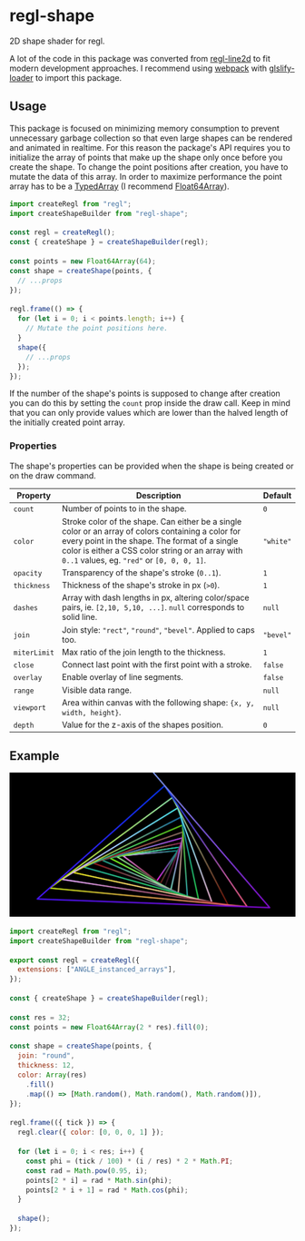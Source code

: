 # regl-shape

2D shape shader for regl.

A lot of the code in this package was converted from [regl-line2d](https://www.npmjs.com/package/regl-line2d) to fit modern development approaches. I recommend using [webpack](https://www.npmjs.com/package/webpack) with [glslify-loader](https://www.npmjs.com/package/glslify-loader) to import this package.

## Usage

This package is focused on minimizing memory consumption to prevent unnecessary garbage collection so that even large shapes can be rendered and animated in realtime. For this reason the package's API requires you to initialize the array of points that make up the shape only once before you create the shape. To change the point positions after creation, you have to mutate the data of this array. In order to maximize performance the point array has to be a [TypedArray](https://developer.mozilla.org/en-US/docs/Web/JavaScript/Reference/Global_Objects/TypedArray) (I recommend [Float64Array](https://developer.mozilla.org/en-US/docs/Web/JavaScript/Reference/Global_Objects/Float64Array)).

```javascript
import createRegl from "regl";
import createShapeBuilder from "regl-shape";

const regl = createRegl();
const { createShape } = createShapeBuilder(regl);

const points = new Float64Array(64);
const shape = createShape(points, {
  // ...props
});

regl.frame(() => {
  for (let i = 0; i < points.length; i++) {
    // Mutate the point positions here.
  }
  shape({
    // ...props
  });
});
```

If the number of the shape's points is supposed to change after creation you can do this by setting the `count` prop inside the draw call. Keep in mind that you can only provide values which are lower than the halved length of the initially created point array.

### Properties

The shape's properties can be provided when the shape is being created or on the draw command.

| Property | Description | Default |
| --- | ------ | --- |
| `count` | Number of points to in the shape. | `0` |
| `color` | Stroke color of the shape. Can either be a single color or an array of colors containing a color for every point in the shape. The format of a single color is either a CSS color string or an array with `0..1` values, eg. `"red"` or `[0, 0, 0, 1]`. | `"white"` |
| `opacity` | Transparency of the shape's stroke (`0..1`). | `1` |
| `thickness` | Thickness of the shape's stroke in px (`>0`). | `1` |
| `dashes` | Array with dash lengths in px, altering color/space pairs, ie. `[2,10, 5,10, ...]`. `null` corresponds to solid line. | `null` |
| `join` | Join style: `"rect"`, `"round"`, `"bevel"`. Applied to caps too. | `"bevel"` |
| `miterLimit` | Max ratio of the join length to the thickness. | `1` |
| `close` | Connect last point with the first point with a stroke. | `false` |
| `overlay` | Enable overlay of line segments. | `false` |
| `range` | Visible data range. | `null` |
| `viewport` | Area within canvas with the following shape: `{x, y, width, height}`. | `null` |
| `depth` | Value for the z-axis of the shapes position. | `0` |


## Example

![Example Screenshot](https://github.com/paulkre/regl-shape/blob/master/dev/screenshot.png?raw=true)

```javascript
import createRegl from "regl";
import createShapeBuilder from "regl-shape";

export const regl = createRegl({
  extensions: ["ANGLE_instanced_arrays"],
});

const { createShape } = createShapeBuilder(regl);

const res = 32;
const points = new Float64Array(2 * res).fill(0);

const shape = createShape(points, {
  join: "round",
  thickness: 12,
  color: Array(res)
    .fill()
    .map(() => [Math.random(), Math.random(), Math.random()]),
});

regl.frame(({ tick }) => {
  regl.clear({ color: [0, 0, 0, 1] });

  for (let i = 0; i < res; i++) {
    const phi = (tick / 100) * (i / res) * 2 * Math.PI;
    const rad = Math.pow(0.95, i);
    points[2 * i] = rad * Math.sin(phi);
    points[2 * i + 1] = rad * Math.cos(phi);
  }

  shape();
});
```

